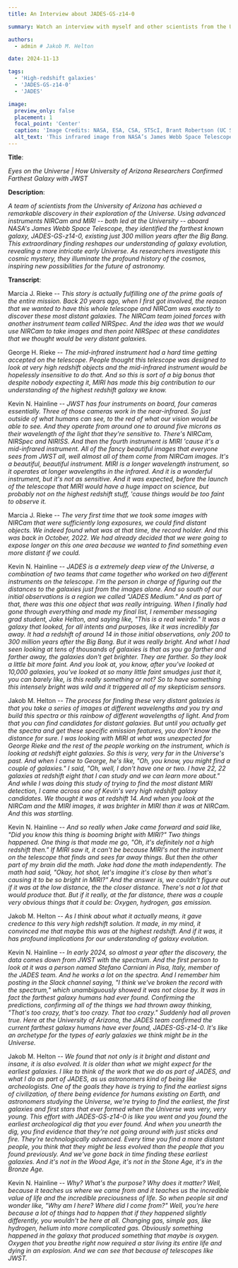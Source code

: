 ```yaml
---
title: An Interview about JADES-GS-z14-0

summary: Watch an interview with myself and other scientists from the University of Arizona discussing the discovery of JADES-GS-z14-0, the most distant galaxy currently known!

authors:
  - admin # Jakob M. Helton

date: 2024-11-13

tags:
  - 'High-redshift galaxies'
  - 'JADES-GS-z14-0'
  - 'JADES'

image:
  preview_only: false
  placement: 1
  focal_point: 'Center'
  caption: 'Image Credits: NASA, ESA, CSA, STScI, Brant Robertson (UC Santa Cruz), Ben Johnson (CfA), Sandro Tacchella (Cambridge), Phill Cargile (CfA).'
  alt_text: 'This infrared image from NASA’s James Webb Space Telescope (also called Webb or JWST) was taken by the NIRCam (Near-Infrared Camera) for the JWST Advanced Deep Extragalactic Survey, or JADES, program. The NIRCam data was used to determine which galaxies to study further with spectroscopic observations. One such galaxy, JADES-GS-z14-0 (shown in the pullout), was determined to be at a redshift of 14.32 (+0.08/-0.20), making it the current record-holder for the most distant known galaxy. This corresponds to a time less than 300 million years after the big bang. In the background image, blue represents light at 0.9, 1.15, and 1.5 microns (filters F090W + F115W + F150W), green is 2.0 and 2.77 microns (F200W + F277W), and red is 3.56, 4.10, and 4.44 microns (F356W + F410M + F444W). The pullout image shows light at 0.90 and 1.15 microns (F090W + F115W) as blue, 1.50 and 2.00 microns (F150W + F200W) as green, and 2.77 microns (F277W) as red.'
---
```


**Title**:

_Eyes on the Universe | How University of Arizona Researchers Confirmed Farthest Galaxy with JWST_

**Description**:

_A team of scientists from the University of Arizona has achieved a remarkable discovery in their exploration of the Universe. Using advanced instruments NIRCam and MIRI -- both led at the University -- aboard NASA's James Webb Space Telescope, they identified the farthest known galaxy, JADES-GS-z14-0, existing just 300 million years after the Big Bang. This extraordinary finding reshapes our understanding of galaxy evolution, revealing a more intricate early Universe. As researchers investigate this cosmic mystery, they illuminate the profound history of the cosmos, inspiring new possibilities for the future of astronomy._

**Transcript**:

Marcia J. Rieke -- _This story is actually fulfilling one of the prime goals of the entire mission. Back 20 years ago, when I first got involved, the reason that we wanted to have this whole telescope and NIRCam was exactly to discover these most distant galaxies. The NIRCam team joined forces with another instrument team called NIRSpec. And the idea was that we would use NIRCam to take images and then point NIRSpec at these candidates that we thought would be very distant galaxies._

George H. Rieke -- _The mid-infrared instrument had a hard time getting accepted on the telescope. People thought this telescope was designed to look at very high redshift objects and the mid-infrared instrument would be hopelessly insensitive to do that. And so this is sort of a big bonus that despite nobody expecting it, MIRI has made this big contribution to our understanding of the highest redshift galaxy we know._

Kevin N. Hainline -- _JWST has four instruments on board, four cameras essentially. Three of those cameras work in the near-infrared. So just outside of what humans can see, to the red of what our vision would be able to see. And they operate from around one to around five microns as their wavelength of the light that they're sensitive to. There's NIRCam, NIRSpec and NIRISS. And then the fourth instrument is MIRI 'cause it's a mid-infrared instrument. All of the fancy beautiful images that everyone sees from JWST all, well almost all of them come from NIRCam images. It's a beautiful, beautiful instrument. MIRI is a longer wavelength instrument, so it operates at longer wavelengths in the infrared. And it is a wonderful instrument, but it's not as sensitive. And it was expected, before the launch of the telescope that MIRI would have a huge impact on science, but probably not on the highest redshift stuff, 'cause things would be too faint to observe it._

Marcia J. Rieke -- _The very first time that we took some images with NIRCam that were sufficiently long exposures, we could find distant objects. We indeed found what was at that time, the record holder. And this was back in October, 2022. We had already decided that we were going to expose longer on this one area because we wanted to find something even more distant if we could._

Kevin N. Hainline -- _JADES is a extremely deep view of the Universe, a combination of two teams that came together who worked on two different instruments on the telescope. I'm the person in charge of figuring out the distances to the galaxies just from the images alone. And so south of our initial observations is a region we called "JADES Medium." And as part of that, there was this one object that was really intriguing. When I finally had gone through everything and made my final list, I remember messaging grad student, Jake Helton, and saying like, "This is a real weirdo." It was a galaxy that looked, for all intents and purposes, like it was incredibly far away. It had a redshift of around 14 in those initial observations, only 200 to 300 million years after the Big Bang. But it was really bright. And what I had seen looking at tens of thousands of galaxies is that as you go farther and farther away, the galaxies don't get brighter. They are farther. So they look a little bit more faint. And you look at, you know, after you've looked at 10,000 galaxies, you've looked at so many little faint smudges just that it, you can barely like, is this really something or not? So to have something this intensely bright was wild and it triggered all of my skepticism sensors._

Jakob M. Helton -- _The process for finding these very distant galaxies is that you take a series of images at different wavelengths and you try and build this spectra or this rainbow of different wavelengths of light. And from that you can find candidates for distant galaxies. But until you actually get the spectra and get these specific emission features, you don't know the distance for sure. I was looking with MIRI at what was unexpected for George Rieke and the rest of the people working on the instrument, which is looking at redshift eight galaxies. So this is very, very far in the Universe's past. And when I came to George, he's like, "Oh, you know, you might find a couple of galaxies." I said, "Oh, well, I don't have one or two. I have 22, 22 galaxies at redshift eight that I can study and we can learn more about." And while I was doing this study of trying to find the most distant MIRI detection, I came across one of Kevin's very high redshift galaxy candidates. We thought it was at redshift 14. And when you look at the NIRCam and the MIRI images, it was brighter in MIRI than it was at NIRCam. And this was startling._

Kevin N. Hainline -- _And so really when Jake came forward and said like, "Did you know this thing is booming bright with MIRI?" Two things happened. One thing is that made me go, "Oh, it's definitely not a high redshift then." If MIRI saw it, it can't be because MIRI's not the instrument on the telescope that finds and sees far away things. But then the other part of my brain did the math. Jake had done the math independently. The math had said, "Okay, hot shot, let's imagine it's close by then what's causing it to be so bright in MIRI?" And the answer is, we couldn't figure out if it was at the low distance, the the closer distance. There's not a lot that would produce that. But if it really, at the far distance, there was a couple very obvious things that it could be: Oxygen, hydrogen, gas emission._

Jakob M. Helton -- _As I think about what it actually means, it gave credence to this very high redshift solution. It made, in my mind, it convinced me that maybe this was at the highest redshift. And if it was, it has profound implications for our understanding of galaxy evolution._

Kevin N. Hainline -- _In early 2024, so almost a year after the discovery, the data comes down from JWST with the spectrum. And the first person to look at it was a person named Stefano Carniani in Pisa, Italy, member of the JADES team. And he works a lot on the spectra. And I remember him posting in the Slack channel saying, "I think we've broken the record with the spectrum," which unambiguously showed it was not close by. It was in fact the farthest galaxy humans had ever found. Confirming the predictions, confirming all of the things we had thrown away thinking, "That's too crazy, that's too crazy. That too crazy." Suddenly had all proven true. Here at the University of Arizona, the JADES team confirmed the current farthest galaxy humans have ever found, JADES-GS-z14-0. It's like an archetype for the types of early galaxies we think might be in the Universe._

Jakob M. Helton -- _We found that not only is it bright and distant and insane, it is also evolved. It is older than what we might expect for the earliest galaxies. I like to think of the work that we do as part of JADES, and what I do as part of JADES, as us astronomers kind of being like archeologists. One of the goals they have is trying to find the earliest signs of civilization, of there being evidence for humans existing on Earth, and astronomers studying the Universe, we're trying to find the earliest, the first galaxies and first stars that ever formed when the Universe was very, very young. This effort with JADES-GS-z14-0 is like you went and you found the earliest archeological dig that you ever found. And when you unearth the dig, you find evidence that they're not going around with just sticks and fire. They're technologically advanced. Every time you find a more distant people, you think that they might be less evolved than the people that you found previously. And we've gone back in time finding these earliest galaxies. And it's not in the Wood Age, it's not in the Stone Age, it's in the Bronze Age._

Kevin N. Hainline -- _Why? What's the purpose? Why does it matter? Well, because it teaches us where we came from and it teaches us the incredible value of life and the incredible preciousness of life. So when people sit and wonder like, "Why am I here? Where did I come from?" Well, you're here because a lot of things had to happen that if they happened slightly differently, you wouldn't be here at all. Changing gas, simple gas, like hydrogen, helium into more complicated gas. Obviously something happened in the galaxy that produced something that maybe is oxygen. Oxygen that you breathe right now required a star living its entire life and dying in an explosion. And we can see that because of telescopes like JWST._

